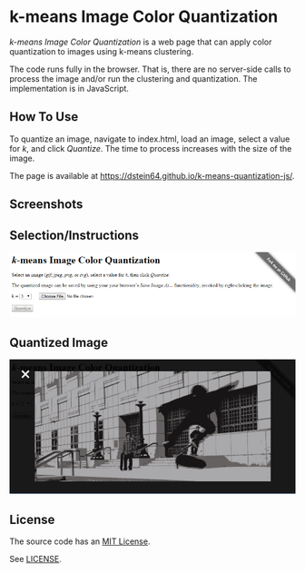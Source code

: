 k-means Image Color Quantization
================================

*k-means Image Color Quantization* is a web page that can apply color
quantization to images using k-means clustering.

The code runs fully in the browser. That is, there are no server-side calls
to process the image and/or run the clustering and quantization. The
implementation is in JavaScript.

How To Use
----------

To quantize an image, navigate to index.html, load an image, select a value for
*k*, and click *Quantize*. The time to process increases with the size of the
image.

The page is available at
<https://dstein64.github.io/k-means-quantization-js/>.

Screenshots
-----------

## Selection/Instructions

![Select](screenshots/select.png)

## Quantized Image

![Quantized](screenshots/quantized.png)

License
-------

The source code has an [MIT License](https://en.wikipedia.org/wiki/MIT_License).

See [LICENSE](LICENSE).
